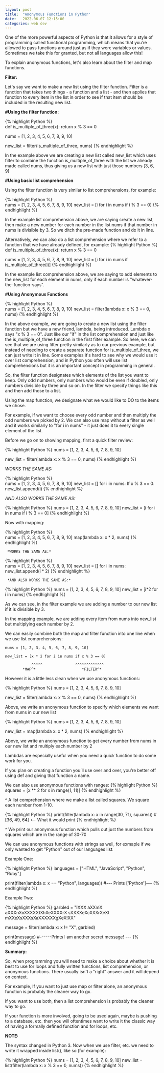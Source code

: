 ```yaml
---
layout: post
title:  "Anonymous Functions in Python"
date:   2022-06-07 12:15:00
categories: web dev
---
```


One of the more powerful aspects of Python is that it allows for a style of programming called functional programming, which means that you’re allowed to pass functions around just as if they were variables or values. Sometimes we take this for granted, but not all languages allow this!

To explain anonymous functions, let's also learn about the filter and map functions.

**Filter:**

Let's say we want to make a new list using the filter function. Filter is a function that takes two things - a function and a list - and then applies that function to every item in the list in order to see if that item should be included in the resulting new list.
	

**#Using the filter function:**

{% highlight Python %}	
def is_multiple_of_three(x):
    return x % 3 == 0	

nums = [1, 2, 3, 4, 5, 6, 7, 8, 9, 10]
	
new_list =  filter(is_multiple_of_three, nums)
{% endhighlight %}

In the example above we are creating a new list called new_list which uses filter to combine the function is_multiple_of_three with the list we already made called nums, thus giving us a new list with just those numbers [3, 6, 9]


**#Using basic list comprehension**
	
Using the filter function is very similar to list comprehensions, for example:

{% highlight Python %}		
nums = [1, 2, 3, 4, 5, 6, 7, 8, 9, 10]
new_list = [i for i in nums if i % 3 == 0]
{% endhighlight %}

In the example list comprehension above, we are saying create a new list, then make a new number for each number in the list nums if that number in nums is divisible by 3. So we ditch the pre-made function and do it in line.

Alternatively, we can also do a list comprehension where we refer to a function that we have already defined, for example:
{% highlight Python %}
def is_multiple_of_three(x):
    return x % 3 == 0
	
nums = [1, 2, 3, 4, 5, 6, 7, 8, 9, 10]
new_list = [i for i in nums if is_multiple_of_three(i)]
{% endhighlight %}

In the example list comprehension above, we are saying to add elements to the new_list for each element in nums, only if each number is "whatever-the-function-says".

	
**#Using Anonymous Functions**

{% highlight Python %}	
nums = [1, 2, 3, 4, 5, 6, 7, 8, 9, 10]
new_list = filter(lambda x: x % 3 == 0, nums)
{% endhighlight %}

In the above example, we are going to create a new list using the filter function but we have a new friend, lambda, being introduced. Lambda x says "x % 3 == 0". Just like our "if" in the list comprehension and just like the is_multiple_of_three function in the first filter example. So here, we can see that we are using filter pretty similarly as to our previous example, but instead of needing to create a separate function for is_multiple_of_three, we can just write it in line. Some examples it's hard to see why we would use it over list comprehension, and in Python you often will use list comprehensions but it is an important concept in programming in general.
	

So, the filter function designates which elements of the list you want to keep. Only odd numbers, only numbers who would be even if doubled, only numbers divisible by three and so on. In the filter we specify things like this and then add those to a list.

Using the map function, we designate what we would like to DO to the items we chose.

For example, if we want to choose every odd number and then multiply the odd numbers we picked by 2. We can also use map without a filter as well and it works similarly to "for i in nums" - it just does it to every single element of the list.

Before we go on to showing mapping, first a quick filter review:

{% highlight Python %}
nums = [1, 2, 3, 4, 5, 6, 7, 8, 9, 10]

new_list = filter(lambda x: x % 3 == 0, nums)
{% endhighlight %}

  *WORKS THE SAME AS:*

{% highlight Python %}		
nums = [1, 2, 3, 4, 5, 6, 7, 8, 9, 10]
new_list = []
    for i in nums:
        If x % 3 == 0:
            new_list.append(i)
{% endhighlight %}	

  *AND ALSO WORKS THE SAME AS:*

{% highlight Python %}
nums = [1, 2, 3, 4, 5, 6, 7, 8, 9, 10]
new_list = [i for i in nums if i % 3 == 0]
{% endhighlight %}

Now with mapping:

{% highlight Python %}	
nums = [1, 2, 3, 4, 5, 6, 7, 8, 9, 10]
map(lambda x: x * 2, nums)
{% endhighlight %}
	
     *WORKS THE SAME AS:*

{% highlight Python %}	
nums = [1, 2, 3, 4, 5, 6, 7, 8, 9, 10]
new_list = []
    for i in nums:
        new_list.append(i * 2)
{% endhighlight %}

     *AND ALSO WORKS THE SAME AS:*

{% highlight Python %}
nums = [1, 2, 3, 4, 5, 6, 7, 8, 9, 10]
new_list = [i*2 for i in nums]
{% endhighlight %}

As we can see, in the filter example we are adding a number to our new list if it is divisible by 3.

In the mapping example, we are adding every item from nums into new_list but multiplying each number by 2.

We can easily combine both the map and filter function into one line when we use list comprehensions:

	nums = [1, 2, 3, 4, 5, 6, 7, 8, 9, 10]

	new_list = [x * 2 for i in nums if x % 3 == 0]

                ^^^^^               ^^^^^^^^^^^^^
            *MAP^*                     *FILTER^*
	
	
However it is a little less clean when we use anonymous functions:

{% highlight Python %}
nums = [1, 2, 3, 4, 5, 6, 7, 8, 9, 10]

new_list = filter(lambda x: x % 3 == 0, nums)
{% endhighlight %}

Above, we write an anonymous function to specify which elements we want from nums in our new list

{% highlight Python %}
nums = [1, 2, 3, 4, 5, 6, 7, 8, 9, 10]

new_list = map(lambda x: x * 2, nums)
{% endhighlight %}

Above, we write an anonymous function to get every number from nums in our new list and multiply each number by 2
	

Lambdas are especially useful when you need a quick function to do some work for you.

If you plan on creating a function you’ll use over and over, you’re better off using def and giving that function a name.

We can also use anonymous functions with ranges:
{% highlight Python %}
squares = [x ** 2 for x in range(1, 11)]
{% endhighlight %}

^  A list comprehension where we make a list called squares. We square each number from 1-10.

{% highlight Python %}
print(filter(lambda x: x in range(30, 71), squares))
#[36, 49, 64]   <-- What it would print
{% endhighlight %}

^  We print our anonymous function which pulls out just the numbers from squares which are in the range of 30-70

We can use anonymous functions with strings as well, for exmaple if we only wanted to get "Python" out of our languages list:

Example One:

{% highlight Python %}
languages = ["HTML", "JavaScript", "Python", "Ruby"]
		
print(filter(lambda x: x == "Python", languages))
#--- Prints ['Python']---
{% endhighlight %}
	


Example Two:

{% highlight Python %}
garbled = "IXXX aXXmX aXXXnXoXXXXXtXhXeXXXXrX sXXXXeXcXXXrXeXt mXXeXsXXXsXaXXXXXXgXeX!XX"
		
message = filter(lambda x: x != "X", garbled)

print(message)
#------Prints I am another secret message!  ---
{% endhighlight %}
	
	
**Summary:**

So, when programming you will need to make a choice about whether it is best to use for loops and fully written functions, list comprehension, or anonymous functions. There usually isn't a "right" answer and it will depend on context.
	
For example, If you want to just use map or filter alone, an anonymous function is probably the cleaner way to go.
	
If you want to use both, then a list comprehension is probably the cleaner way to go.
	
If your function is more involved, going to be used again, maybe is pushing to a database, etc. then you will oftentimes want to write it the classic way of having a formally defined function and for loops, etc.


**NOTE:**

The syntax changed in Python 3. Now when we use filter, etc. we need to write it wrapped inside list(), like so (for example):

{% highlight Python %}
nums = [1, 2, 3, 4, 5, 6, 7, 8, 9, 10]
new_list = list(filter(lambda x: x % 3 == 0, nums))
{% endhighlight %}